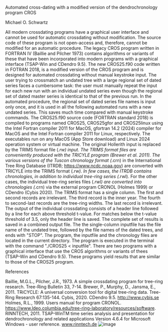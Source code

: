 Automated cross-dating with a modified version of the dendrochronology program CROS

Michael O. Schwartz

All modern crossdating programs have a graphical user interface and cannot be used for automatic crossdating without modification. The source code of these program is not open-access and, therefore, cannot be modified for an automatic procedure. The legacy CROS program written in FORTRAN IV (Baillie and Pilcher 1973) contains algorithms or variants of these that have been incorporated into modern programs with a graphical interface (TSAP-Win and CDendro 9.5). The new CROS25.f90 code written in FOTRAN 2018, is a modified version of the CROS program and is designed for automated crossdating without manual keystroke input. The user trying to crossmatch an undated tree with a large regional set of dated series faces a cumbersome task: the user must manually repeat the input for each new run with an individual undated series even though the regional set of dated master series is identical to that of the previous run. In the automated procedure, the regional set of dated series file names is input only once, and it is used in all the following automated runs with a new undated series. This saves much time compared with manual keystroke commands.
	The CROS25.f90 source code (FORTRAN standard 2018) is compiled to programs named CROS25, CROS25gfor and CROS25linux using the Intel Fortran compiler 2011 for MacOS, gfortran 14.2 (2024) compiler for MacOS and the Intel Fortran compiler 2011 for Linux, respectively. The executables run on any MacOS (App Store download) and Linux 2024 operation system or virtual machine. The original Hollerith input is replaced by the TRIMS format file (*.rw) input. The TRIMS format files are conveniently produced with the TRICYLE program (Brewer et al. 2011). 
The various versions of the Tuscon chronology format (*.crn) in the International Tree Ring Database (ITRDB; https://www.ncdc.noaa.gov) are converted with TRICYLE into the TRIMS format (*.rw). In few cases, the ITRDB contains chronologies, in addition to individual tree-ring series (*.rwl). For the other cases, the individual tree-ring series files (*.rwl) are converted into chronologies (*.crn) via the external program CRONOL (Holmes 1999) or CDendro (Cybis 2020). The TRIMS format has a single column. The first and second records are irrelevant. The third record is the inner year. The fourth to second-last records are the tree-ring widths. The last record is irrelevant.
	The output of the individual crossdating consists of a header line followed by a line for each above threshold t-value. For matches below the t-value threshold of 3.5, only the header line is saved. The complete set of results is saved in a combined output file.
	The the single-column inputfile has the file name of the undated tree, followed by the file names of the dated trees, and ends with "STOP". The program, the inputfile and the chronology files are located in the current directory. The program is executed in the terminal with the command "./CROS25 < inputfile".
	There are two programs with a graphical interface that use the CROS algorithms or variants of thees (TSAP-Win and CDendro 9.5). These programs yield results that are similar to those of the CROS25 program. 


References

Baillie, M.G.L., Pilcher, J.R., 1973. A simple crossdating program for tree-ring research. Tree-Ring Bulletin 33, 7-14.
Brewer, P., Murphy, D., Jansma, E., 2011. TRiCYCLE: A universal conversion tool for digital tree-ring data. Tree-Ring Research 67:135-144.
Cybis, 2020. CDendro 9.5. http://www.cybis.se
Holmes, R.L., 1999. Users manual for program CRONOL. https://www.ldeo.columbia.edu/tree-ring-laboratory/resources/software.
RINNTECH, 2011. TSAP-WinTM time series analysis and presentation for dendrochronology and related applications Version 4.6.4 for Microsoft Windows - user reference. www.rinntech.de
![image](https://github.com/user-attachments/assets/0dfa3f4d-4e89-4e1d-9ea1-51d5a587bb63)

